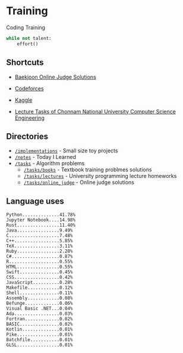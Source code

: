 # Training
Coding Training

```python
while not talent:
    effort()
```

## Shortcuts
* [Baekjoon Online Judge Solutions](./tasks/online_judge/baekjoon/)
* [Codeforces](./tasks/competitive/codeforces/)
* [Kaggle](./tasks/competitive/kaggle)

* [Lecture Tasks of Chonnam National University Computer Science Engineering](./tasks/lectures/jnu/)

## Directories
* [`/implementations`](./implementations/) - Small size toy projects
* [`/notes`](./notes/) - Today I Learned
* [`/tasks`](./tasks/) - Algorithm problems
  * [`/tasks/books`](./tasks/books/) - Textbook training problmes solutions
  * [`/tasks/lectures`](./tasks/lectures/) - University programming lecture homeworks
  * [`/tasks/online_judge`](./tasks/online_judge/) - Online judge solutions

## Language uses
```
Python..............41.78%
Jupyter Notebook....14.98%
Rust................11.40%
Java................9.49%
C...................7.48%
C++.................5.85%
TeX.................3.11%
Ruby................2.28%
C#..................0.87%
R...................0.55%
HTML................0.55%
Swift...............0.45%
CSS.................0.42%
JavaScript..........0.28%
Makefile............0.12%
Shell...............0.11%
Assembly............0.08%
Befunge.............0.06%
Visual Basic .NET...0.04%
Ada.................0.03%
Fortran.............0.02%
BASIC...............0.02%
Kotlin..............0.01%
Pike................0.01%
Batchfile...........0.01%
GLSL................0.01%
```
